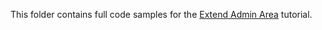 This folder contains full code samples for the [Extend Admin Area](https://www.webiny.com/docs/tutorials/extend-admin-area/introduction) tutorial.
